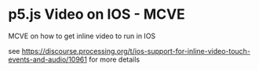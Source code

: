 # p5.js Video on IOS - MCVE
MCVE on how to get inline video to run in IOS

see https://discourse.processing.org/t/ios-support-for-inline-video-touch-events-and-audio/10961 for more details
